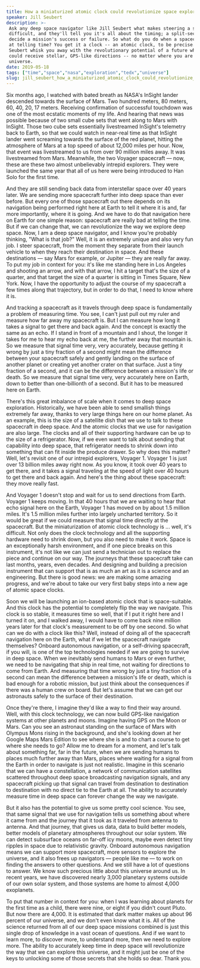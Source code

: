 ```yaml
---
title: How a miniaturized atomic clock could revolutionize space exploration
speaker: Jill Seubert
description: >-
 Ask any deep space navigator like Jill Seubert what makes steering a spacecraft
 difficult, and they'll tell you it's all about the timing; a split-second can
 decide a mission's success or failure. So what do you do when a spacecraft is bad
 at telling time? You get it a clock -- an atomic clock, to be precise. Let
 Seubert whisk you away with the revolutionary potential of a future where you
 could receive stellar, GPS-like directions -- no matter where you are in the
 universe.
date: 2019-05-18
tags: ["time","space","nasa","exploration","tedx","universe"]
slug: jill_seubert_how_a_miniaturized_atomic_clock_could_revolutionize_space_exploration
---
```


Six months ago, I watched with bated breath as NASA's InSight lander descended towards the
surface of Mars. Two hundred meters, 80 meters, 60, 40, 20, 17 meters. Receiving
confirmation of successful touchdown was one of the most ecstatic moments of my life. And
hearing that news was possible because of two small cube sets that went along to Mars with
InSight. Those two cube sets essentially livestreamed InSight's telemetry back to Earth,
so that we could watch in near-real time as that InSight lander went screaming towards the
surface of the red planet, hitting the atmosphere of Mars at a top speed of about 12,000
miles per hour. Now, that event was livestreamed to us from over 90 million miles away. It
was livestreamed from Mars. Meanwhile, the two Voyager spacecraft — now, these are these
two almost unbelievably intrepid explorers. They were launched the same year that all of
us here were being introduced to Han Solo for the first time.

And they are still sending back data from interstellar space over 40 years later. We are
sending more spacecraft further into deep space than ever before. But every one of those
spacecraft out there depends on its navigation being performed right here at Earth to tell
it where it is and, far more importantly, where it is going. And we have to do that
navigation here on Earth for one simple reason: spacecraft are really bad at telling the
time. But if we can change that, we can revolutionize the way we explore deep space. Now, I
am a deep space navigator, and I know you're probably thinking, "What is that job?" Well,
it is an extremely unique and also very fun job. I steer spacecraft, from the moment they
separate from their launch vehicle to when they reach their destination in space. And
these destinations — say Mars for example, or Jupiter — they are really far away. To put
my job in context for you: it's like me standing here in Los Angeles and shooting an
arrow, and with that arrow, I hit a target that's the size of a quarter, and that target
the size of a quarter is sitting in Times Square, New York. Now, I have the opportunity to
adjust the course of my spacecraft a few times along that trajectory, but in order to do
that, I need to know where it is.

And tracking a spacecraft as it travels through deep space is fundamentally a problem of
measuring time. You see, I can't just pull out my ruler and measure how far away my
spacecraft is. But I can measure how long it takes a signal to get there and back again.
And the concept is exactly the same as an echo. If I stand in front of a mountain and I
shout, the longer it takes for me to hear my echo back at me, the further away that
mountain is. So we measure that signal time very, very accurately, because getting it
wrong by just a tiny fraction of a second might mean the difference between your
spacecraft safely and gently landing on the surface of another planet or creating yet
another crater on that surface. Just a tiny fraction of a second, and it can be the
difference between a mission's life or death. So we measure that signal time very, very
accurately here on Earth, down to better than one-billionth of a second. But it has to be
measured here on Earth.

There's this great imbalance of scale when it comes to deep space exploration.
Historically, we have been able to send smallish things extremely far away, thanks to very
large things here on our home planet. As an example, this is the size of a satellite dish
that we use to talk to these spacecraft in deep space. And the atomic clocks that we use
for navigation are also large. The clocks and all of their supporting hardware can be up
to the size of a refrigerator. Now, if we even want to talk about sending that capability
into deep space, that refrigerator needs to shrink down into something that can fit inside
the produce drawer. So why does this matter? Well, let's revisit one of our intrepid
explorers, Voyager 1. Voyager 1 is just over 13 billion miles away right now. As you know,
it took over 40 years to get there, and it takes a signal traveling at the speed of light
over 40 hours to get there and back again. And here's the thing about these spacecraft:
they move really fast.

And Voyager 1 doesn't stop and wait for us to send directions from Earth. Voyager 1 keeps
moving. In that 40 hours that we are waiting to hear that echo signal here on the Earth,
Voyager 1 has moved on by about 1.5 million miles. It's 1.5 million miles further into
largely uncharted territory. So it would be great if we could measure that signal time
directly at the spacecraft. But the miniaturization of atomic clock technology is ... well,
it's difficult. Not only does the clock technology and all the supporting hardware need to
shrink down, but you also need to make it work. Space is an exceptionally harsh
environment, and if one piece breaks on this instrument, it's not like we can just send a
technician out to replace the piece and continue on our way. The journeys that these
spacecraft take can last months, years, even decades. And designing and building a
precision instrument that can support that is as much an art as it is a science and an
engineering. But there is good news: we are making some amazing progress, and we're about
to take our very first baby steps into a new age of atomic space clocks.

Soon we will be launching an ion-based atomic clock that is space-suitable. And this clock
has the potential to completely flip the way we navigate. This clock is so stable, it
measures time so well, that if I put it right here and I turned it on, and I walked away,
I would have to come back nine million years later for that clock's measurement to be off
by one second. So what can we do with a clock like this? Well, instead of doing all of the
spacecraft navigation here on the Earth, what if we let the spacecraft navigate
themselves? Onboard autonomous navigation, or a self-driving spacecraft, if you will, is
one of the top technologies needed if we are going to survive in deep space. When we
inevitably send humans to Mars or even further, we need to be navigating that ship in real
time, not waiting for directions to come from Earth. And measuring that time wrong by just
a tiny fraction of a second can mean the difference between a mission's life or death,
which is bad enough for a robotic mission, but just think about the consequences if there
was a human crew on board. But let's assume that we can get our astronauts safely to the
surface of their destination.

Once they're there, I imagine they'd like a way to find their way around. Well, with this
clock technology, we can now build GPS-like navigation systems at other planets and moons.
Imagine having GPS on the Moon or Mars. Can you see an astronaut standing on the surface
of Mars with Olympus Mons rising in the background, and she's looking down at her Google
Maps Mars Edition to see where she is and to chart a course to get where she needs to
go? Allow me to dream for a moment, and let's talk about something far, far in the future,
when we are sending humans to places much further away than Mars, places where waiting for
a signal from the Earth in order to navigate is just not realistic. Imagine in this
scenario that we can have a constellation, a network of communication satellites scattered
throughout deep space broadcasting navigation signals, and any spacecraft picking up that
signal can travel from destination to destination to destination with no direct tie to the
Earth at all. The ability to accurately measure time in deep space can forever change the
way we navigate.

But it also has the potential to give us some pretty cool science. You see, that same
signal that we use for navigation tells us something about where it came from and the
journey that it took as it traveled from antenna to antenna. And that journey, that gives
us data, data to build better models, better models of planetary atmospheres throughout
our solar system. We can detect subsurface oceans on far-off icy moons, maybe even detect
tiny ripples in space due to relativistic gravity. Onboard autonomous navigation means we
can support more spacecraft, more sensors to explore the universe, and it also frees up
navigators — people like me — to work on finding the answers to other questions. And we
still have a lot of questions to answer. We know such precious little about this universe
around us. In recent years, we have discovered nearly 3,000 planetary systems outside of
our own solar system, and those systems are home to almost 4,000 exoplanets.

To put that number in context for you: when I was learning about planets for the first
time as a child, there were nine, or eight if you didn't count Pluto. But now there are
4,000. It is estimated that dark matter makes up about 96 percent of our universe, and we
don't even know what it is. All of the science returned from all of our deep space
missions combined is just this single drop of knowledge in a vast ocean of questions. And
if we want to learn more, to discover more, to understand more, then we need to explore
more. The ability to accurately keep time in deep space will revolutionize the way that we
can explore this universe, and it might just be one of the keys to unlocking some of those
secrets that she holds so dear. Thank you.

<!--
ad_duration=3.33
comment_count=14
event="TEDxUCLA"
external_start_time=0
has_talk_citation=1
intro_duration=11.82
is_subtitle_required="False"
is_talk_featured="True"
language="en"
language_swap="False"
native_language="en"
number_of_related_talks=6
number_of_speakers=1
number_of_subtitled_videos=12
number_of_tags=6
number_of_talk_download_languages=12
number_of_talk_more_resources=0
number_of_talk_recommendations=1
number_of_talks_take_actions=0
post_ad_duration=0.83
published_timestamp="2020-03-05 16:09:50"
recording_date="2019-05-18"
speaker_description="Interplanetary navigator"
speaker_is_published=1
speaker_name="Jill Seubert"
talk_more_resources=[]
talk_name="How a miniaturized atomic clock could revolutionize space exploration"
talk_recommendations_blurb="More resources curated by Jill Seubert"
talks_tags=["time","space","nasa","exploration","tedx","universe"]
talks_take_action=[]
url_audio="https://download.ted.com/talks/JillSeubert_2019X.mp3?apikey=acme-roadrunner"
url_photo_speaker="https://pe.tedcdn.com/images/ted/3f52905f129a69049b08d56aa3dcb5feff465568_254x191.jpg"
url_photo_talk="https://s3.amazonaws.com/talkstar-photos/uploads/cd9db55c-aaef-4bcb-8a33-964680b6ad0f/JillSeubert_2019X-embed.jpg"
url_webpage="https://www.ted.com/talks/jill_seubert_how_a_miniaturized_atomic_clock_could_revolutionize_space_exploration"
video_type_name="TEDx Talk"
-->